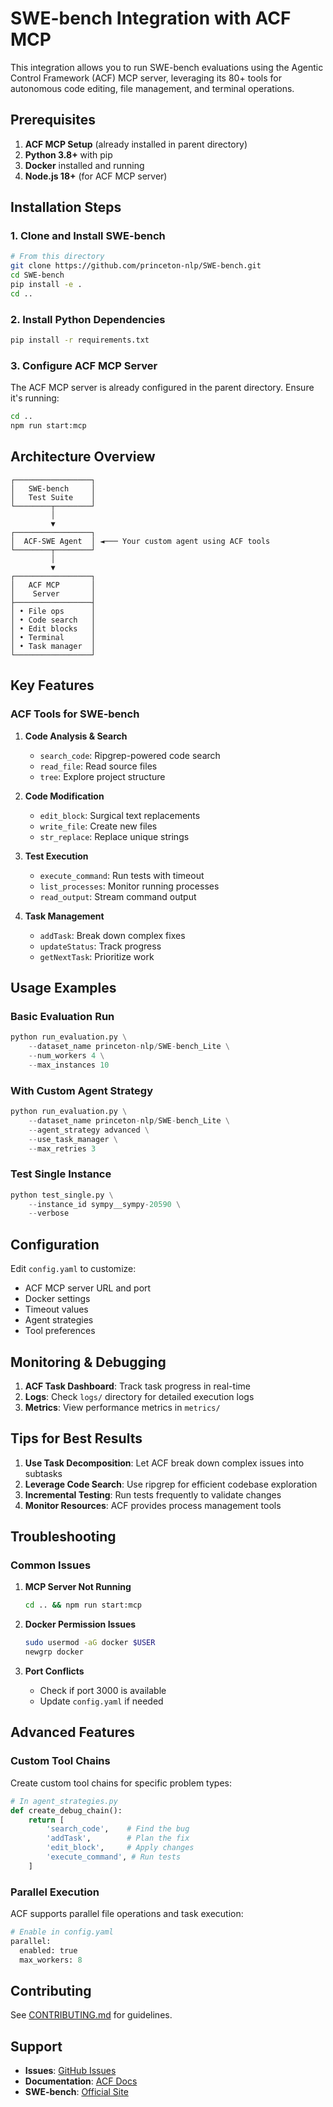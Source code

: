 # SWE-bench Integration with ACF MCP

This integration allows you to run SWE-bench evaluations using the Agentic Control Framework (ACF) MCP server, leveraging its 80+ tools for autonomous code editing, file management, and terminal operations.

## Prerequisites

1. **ACF MCP Setup** (already installed in parent directory)
2. **Python 3.8+** with pip
3. **Docker** installed and running
4. **Node.js 18+** (for ACF MCP server)

## Installation Steps

### 1. Clone and Install SWE-bench

```bash
# From this directory
git clone https://github.com/princeton-nlp/SWE-bench.git
cd SWE-bench
pip install -e .
cd ..
```

### 2. Install Python Dependencies

```bash
pip install -r requirements.txt
```

### 3. Configure ACF MCP Server

The ACF MCP server is already configured in the parent directory. Ensure it's running:

```bash
cd ..
npm run start:mcp
```

## Architecture Overview

```
┌─────────────────┐
│   SWE-bench     │
│   Test Suite    │
└────────┬────────┘
         │
         ▼
┌─────────────────┐
│  ACF-SWE Agent  │ ◄─── Your custom agent using ACF tools
└────────┬────────┘
         │
         ▼
┌─────────────────┐
│   ACF MCP       │
│    Server       │
├─────────────────┤
│ • File ops      │
│ • Code search   │
│ • Edit blocks   │
│ • Terminal      │
│ • Task manager  │
└─────────────────┘
```

## Key Features

### ACF Tools for SWE-bench

1. **Code Analysis & Search**
   - `search_code`: Ripgrep-powered code search
   - `read_file`: Read source files
   - `tree`: Explore project structure

2. **Code Modification**
   - `edit_block`: Surgical text replacements
   - `write_file`: Create new files
   - `str_replace`: Replace unique strings

3. **Test Execution**
   - `execute_command`: Run tests with timeout
   - `list_processes`: Monitor running processes
   - `read_output`: Stream command output

4. **Task Management**
   - `addTask`: Break down complex fixes
   - `updateStatus`: Track progress
   - `getNextTask`: Prioritize work

## Usage Examples

### Basic Evaluation Run

```python
python run_evaluation.py \
    --dataset_name princeton-nlp/SWE-bench_Lite \
    --num_workers 4 \
    --max_instances 10
```

### With Custom Agent Strategy

```python
python run_evaluation.py \
    --dataset_name princeton-nlp/SWE-bench_Lite \
    --agent_strategy advanced \
    --use_task_manager \
    --max_retries 3
```

### Test Single Instance

```python
python test_single.py \
    --instance_id sympy__sympy-20590 \
    --verbose
```

## Configuration

Edit `config.yaml` to customize:
- ACF MCP server URL and port
- Docker settings
- Timeout values
- Agent strategies
- Tool preferences

## Monitoring & Debugging

1. **ACF Task Dashboard**: Track task progress in real-time
2. **Logs**: Check `logs/` directory for detailed execution logs
3. **Metrics**: View performance metrics in `metrics/`

## Tips for Best Results

1. **Use Task Decomposition**: Let ACF break down complex issues into subtasks
2. **Leverage Code Search**: Use ripgrep for efficient codebase exploration
3. **Incremental Testing**: Run tests frequently to validate changes
4. **Monitor Resources**: ACF provides process management tools

## Troubleshooting

### Common Issues

1. **MCP Server Not Running**
   ```bash
   cd .. && npm run start:mcp
   ```

2. **Docker Permission Issues**
   ```bash
   sudo usermod -aG docker $USER
   newgrp docker
   ```

3. **Port Conflicts**
   - Check if port 3000 is available
   - Update `config.yaml` if needed

## Advanced Features

### Custom Tool Chains

Create custom tool chains for specific problem types:

```python
# In agent_strategies.py
def create_debug_chain():
    return [
        'search_code',    # Find the bug
        'addTask',        # Plan the fix
        'edit_block',     # Apply changes
        'execute_command', # Run tests
    ]
```

### Parallel Execution

ACF supports parallel file operations and task execution:

```python
# Enable in config.yaml
parallel:
  enabled: true
  max_workers: 8
```

## Contributing

See [CONTRIBUTING.md](../CONTRIBUTING.md) for guidelines.

## Support

- **Issues**: [GitHub Issues](https://github.com/FutureAtoms/agentic-control-framework/issues)
- **Documentation**: [ACF Docs](../docs/)
- **SWE-bench**: [Official Site](https://www.swebench.com)
